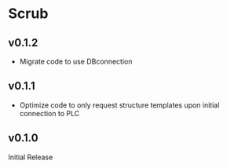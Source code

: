 # Scrub
## v0.1.2
- Migrate code to use DBconnection

## v0.1.1
- Optimize code to only request structure templates upon initial connection to PLC
## v0.1.0

Initial Release
